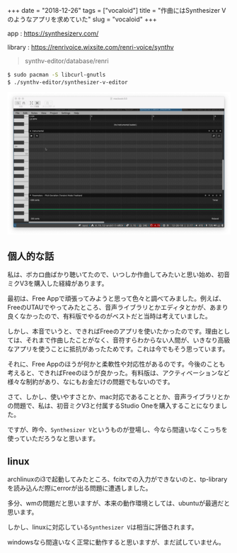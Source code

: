 +++
date = "2018-12-26"
tags = ["vocaloid"]
title = "作曲にはSynthesizer Vのようなアプリを求めていた"
slug = "vocaloid"
+++

app : https://synthesizerv.com/

library : https://renrivoice.wixsite.com/renri-voice/synthv

> synthv-editor/database/renri

```sh
$ sudo pacman -S libcurl-gnutls
$ ./synthv-editor/synthesizer-v-editor 
```

![](https://raw.githubusercontent.com/mba-hack/images/master/synthesizerv_01.png)

## 個人的な話

私は、ボカロ曲ばかり聴いてたので、いつしか作曲してみたいと思い始め、初音ミクV3を購入した経緯があります。

最初は、Free Appで頑張ってみようと思って色々と調べてみました。例えば、FreeのUTAUでやってみたところ、音声ライブラリとかエディタとかが、あまり良くなかったので、有料版でやるのがベストだと当時は考えていました。

しかし、本音でいうと、できればFreeのアプリを使いたかったのです。理由としては、それまで作曲したことがなく、音符すらわからない人間が、いきなり高級なアプリを使うことに抵抗があったためです。これは今でもそう思っています。

それに、Free Appのほうが何かと柔軟性や対応性があるのです。今後のことも考えると、できればFreeのほうが良かった。有料版は、アクティベーションなど様々な制約があり、なにもお金だけの問題でもないのです。

さて、しかし、使いやすさとか、mac対応であることとか、音声ライブラリとかの問題で、私は、初音ミクV3と付属するStudio Oneを購入することになりました。

ですが、昨今、`Synthesizer V`というものが登場し、今なら間違いなくこっちを使っていただろうなと思います。

## linux

archlinuxのi3で起動してみたところ、fcitxでの入力ができないのと、tp-libraryを読み込んだ際にerrorが出る問題に遭遇しました。

多分、wmの問題だと思いますが、本来の動作環境としては、ubuntuが最適だと思います。

しかし、linuxに対応している`Synthesizer V`は相当に評価されます。

windowsなら間違いなく正常に動作すると思いますが、まだ試していません。

